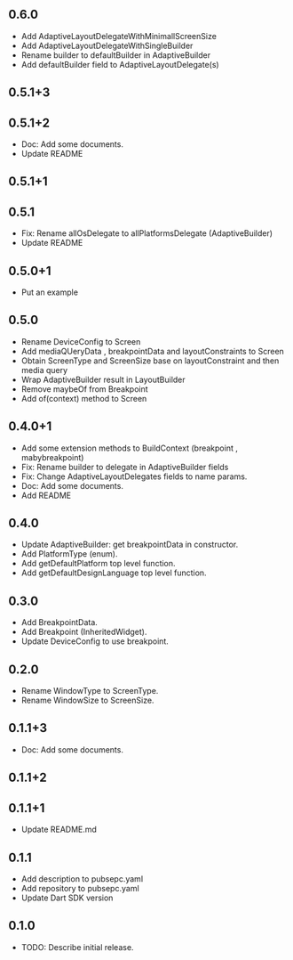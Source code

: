 ## 0.6.0

* Add AdaptiveLayoutDelegateWithMinimallScreenSize
* Add AdaptiveLayoutDelegateWithSingleBuilder
* Rename builder to defaultBuilder in AdaptiveBuilder
* Add defaultBuilder field to AdaptiveLayoutDelegate(s)

## 0.5.1+3

## 0.5.1+2

* Doc: Add some documents.
* Update README

## 0.5.1+1

## 0.5.1

* Fix: Rename allOsDelegate to allPlatformsDelegate (AdaptiveBuilder)
* Update README

## 0.5.0+1

* Put an example

## 0.5.0

* Rename DeviceConfig to Screen
* Add mediaQUeryData , breakpointData and layoutConstraints to Screen
* Obtain ScreenType and ScreenSize base on layoutConstraint and then media query
* Wrap AdaptiveBuilder result in LayoutBuilder
* Remove maybeOf from Breakpoint
* Add of(context) method to Screen

## 0.4.0+1

* Add some extension methods to BuildContext (breakpoint , mabybreakpoint)
* Fix: Rename builder to delegate in AdaptiveBuilder fields
* Fix: Change AdaptiveLayoutDelegates fields to name params.
* Doc: Add some documents.
* Add README

## 0.4.0

* Update AdaptiveBuilder: get breakpointData in constructor.
* Add PlatformType (enum).
* Add getDefaultPlatform top level function.
* Add getDefaultDesignLanguage top level function.

## 0.3.0

* Add BreakpointData.
* Add Breakpoint (InheritedWidget).
* Update DeviceConfig to use breakpoint.

## 0.2.0

* Rename WindowType to ScreenType.
* Rename WindowSize to ScreenSize.

## 0.1.1+3

* Doc: Add some documents.

## 0.1.1+2

## 0.1.1+1

* Update README.md

## 0.1.1

* Add description to pubsepc.yaml
* Add repository to pubsepc.yaml
* Update Dart SDK version 

## 0.1.0

* TODO: Describe initial release.

